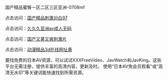 国产精品蜜臀一区二区三区亚洲-0708mf
					
点击访问：<a href="https://heiliaowzu4ur.pages.dev">国产精品刺激对白97</a>

点击访问：<a href="https://heiliaozj3tjd.pages.dev">久久久亚洲av成人无码</a>

点击访问：<a href="https://heiliaoe8ajia.pages.dev">国产又黄又爽刺激片</a>

点击访问：<a href="https://heiliaoxqkkct.pages.dev">动漫精品3d在线网址黄</a>

要找免费的日本AV资源，可以试试XXXFreeVideo、JavWatch和JavKing。这些平台无需注册，提供丰富的高清内容，更新及时。
使用“日本AV免会员观看”或“高清无水印”等关键词能快速找到所需资源。


<span style="display:none;">[Canonical link](https://github.com/ty20250708/ty08 ）</span>


